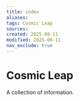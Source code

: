 ```yaml
---
title: index
aliases: 
tags: Cosmic Leap
sources:
created: 2025-08-11
modified: 2025-08-11
nav_exclude: true
---
```


# Cosmic Leap

A collection of information.
